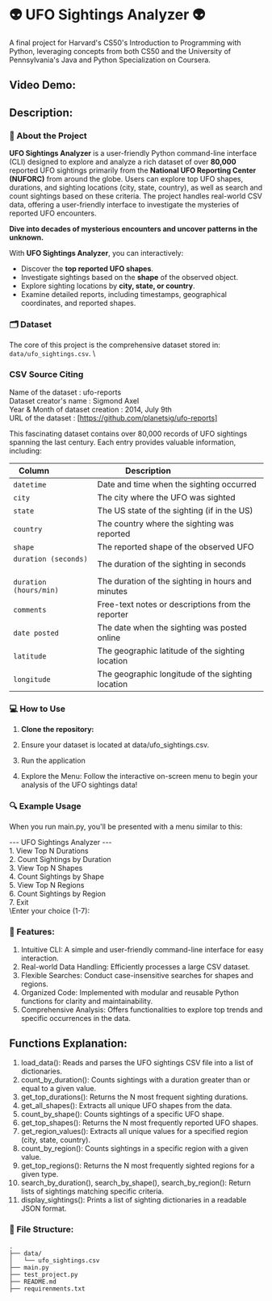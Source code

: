 # 👽 UFO Sightings Analyzer 👽
A final project for Harvard's CS50's Introduction to Programming with Python, leveraging concepts from both CS50 and the University of Pennsylvania's Java and Python Specialization on Coursera.

## Video Demo:

## Description:

### 📁 About the Project

**UFO Sightings Analyzer** is a user-friendly Python command-line interface (CLI) designed to explore and analyze a rich dataset of over **80,000** reported UFO sightings primarily from the **National UFO Reporting Center (NUFORC)** from around the globe. Users can explore top UFO shapes, durations, and sighting locations (city, state, country), as well as search and count sightings based on these criteria. The project handles real-world CSV data, offering a user-friendly interface to investigate the mysteries of reported UFO encounters.


**Dive into decades of mysterious encounters and uncover patterns in the unknown.**

With **UFO Sightings Analyzer**, you can interactively:

- Discover the **top reported UFO shapes**.
- Investigate sightings based on the **shape** of the observed object.
- Explore sighting locations by **city, state, or country**.
- Examine detailed reports, including timestamps, geographical coordinates, and reported shapes.

### 🗂️ Dataset
The core of this project is the comprehensive dataset stored in: `data/ufo_sightings.csv`. \
### CSV Source Citing
Name of the dataset : ufo-reports \
Dataset creator's name : Sigmond Axel \
Year & Month of dataset creation : 2014, July 9th\
URL of the dataset : [https://github.com/planetsig/ufo-reports]

This fascinating dataset contains over 80,000 records of UFO sightings spanning the last century. Each entry provides valuable information, including:

| Column                 | Description                                       |
|------------------------|---------------------------------------------------|
| `datetime`             | Date and time when the sighting occurred          |
| `city`                 | The city where the UFO was sighted                |
| `state`                | The US state of the sighting (if in the US)       |
| `country`              | The country where the sighting was reported       |
| `shape`                | The reported shape of the observed UFO            |
| `duration (seconds)`   | The duration of the sighting in seconds           |
| `duration (hours/min)` | The duration of the sighting in hours and minutes |
| `comments`             | Free-text notes or descriptions from the reporter |
| `date posted`          | The date when the sighting was posted online      |
| `latitude`             | The geographic latitude of the sighting location  |
| `longitude`            | The geographic longitude of the sighting location |

### 💻 How to Use
1. **Clone the repository:**
   
2. Ensure your dataset is located at data/ufo_sightings.csv.

3. Run the application
    
4. Explore the Menu: Follow the interactive on-screen menu to begin your analysis of the UFO sightings data!

### 🔍 Example Usage

When you run main.py, you'll be presented with a menu similar to this:

   \--- UFO Sightings Analyzer ---\
    1. View Top N Durations\
    2. Count Sightings by Duration\
    3. View Top N Shapes\
    4. Count Sightings by Shape\
    5. View Top N Regions\
    6. Count Sightings by Region\
    7. Exit\
   \Enter your choice (1-7):

### 📌 Features:
 1. Intuitive CLI: A simple and user-friendly command-line interface for easy interaction.
 2. Real-world Data Handling: Efficiently processes a large CSV dataset.
 3. Flexible Searches: Conduct case-insensitive searches for shapes and regions.
 4. Organized Code: Implemented with modular and reusable Python functions for clarity and maintainability.
 5. Comprehensive Analysis: Offers functionalities to explore top trends and specific occurrences in the data.

## Functions Explanation:

1. load_data(): Reads and parses the UFO sightings CSV file into a list of dictionaries.
2. count_by_duration(): Counts sightings with a duration greater than or equal to a given value.
3. get_top_durations(): Returns the N most frequent sighting durations.
4. get_all_shapes(): Extracts all unique UFO shapes from the data.
5. count_by_shape(): Counts sightings of a specific UFO shape.
6. get_top_shapes(): Returns the N most frequently reported UFO shapes.
7. get_region_values(): Extracts all unique values for a specified region (city, state, country).
8. count_by_region(): Counts sightings in a specific region with a given value.
9. get_top_regions(): Returns the N most frequently sighted regions for a given type.
10. search_by_duration(), search_by_shape(), search_by_region(): Return lists of sightings matching specific criteria.
11. display_sightings(): Prints a list of sighting dictionaries in a readable JSON format.

### 📁 File Structure:
    .
    ├── data/
    │   └── ufo_sightings.csv
    ├── main.py
    ├── test_project.py
    ├── README.md
    ├── requirenments.txt

